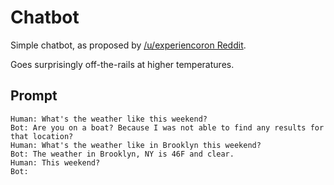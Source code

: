 # Chatbot

Simple chatbot, as proposed by [/u/experiencoron Reddit](https://www.reddit.com/r/MachineLearning/comments/hc4i4l/d_i_will_be_running_experiments_on_openais_gpt3/fvefjzq/).

Goes surprisingly off-the-rails at higher temperatures.

## Prompt

```
Human: What's the weather like this weekend?
Bot: Are you on a boat? Because I was not able to find any results for that location?
Human: What's the weather like in Brooklyn this weekend?
Bot: The weather in Brooklyn, NY is 46F and clear.
Human: This weekend?
Bot:
```
